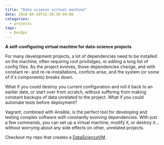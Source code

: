 ```yaml
---
title: "Data science virtual machine"
date: 2018-04-20T15:30:30-04:00
categories:
  - projects
tags:
  - DevOps
---
```


**A self-configuring virtual machine for data-science projects**

For many development projects, a lot of dependencies need to be installed on the machine, often requiring root privilidges, or editing a long list of config files. As the project evolves, those dependencies change, and with constant re- and re-re-installations, conficts arise, and the system (or some of it's components) breaks down.

What if you could destroy you current configuration and roll it back to an earlier date, or start over from scratch, without suffering from making constant backups of data unrelated to the project. What if you could automate tests before deployment?

Vagrant, combined with Ansible, is the perfect tool for developing and testing complex software with constantly evolving dependencies. With just a few commands, you can set up a virtual machine, modify it, or destroy it... without worrying about any side effects on other, unrelated projects.

Checkout my repo that creates a [DataScienceVM](https://github.com/theonlyid/datasciencevm).
